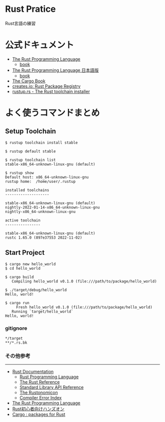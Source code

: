 Rust Pratice
================================================================================

Rust言語の練習

# 公式ドキュメント

- [The Rust Programming Language](https://doc.rust-lang.org/)
  - [book](https://doc.rust-lang.org/book/)
- [The Rust Programming Language 日本語版](https://doc.rust-jp.rs/)
  - [book](https://doc.rust-jp.rs/book-ja/)
- [The Cargo Book](https://doc.rust-lang.org/cargo/)
- [creates.io: Rust Package Registry](https://crates.io/)
- [rustup.rs - The Rust toolchain installer](https://rustup.rs/)

# よく使うコマンドまとめ

## Setup Toolchain
```
$ rustup toolchain install stable

$ rustup default stable

$ rustup toolchain list
stable-x86_64-unknown-linux-gnu (default)

$ rustup show
Default host: x86_64-unknown-linux-gnu
rustup home:  /home/user/.rustup

installed toolchains
--------------------

stable-x86_64-unknown-linux-gnu (default)
nightly-2022-01-14-x86_64-unknown-linux-gnu
nightly-x86_64-unknown-linux-gnu

active toolchain
----------------

stable-x86_64-unknown-linux-gnu (default)
rustc 1.65.0 (897e37553 2022-11-02)
```

## Start Project
```
$ cargo new hello_world
$ cd hello_world

$ cargo build
   Compiling hello_world v0.1.0 (file:///path/to/package/hello_world)

$ ./target/debug/hello_world
Hello, world!

$ cargo run
     Fresh hello_world v0.1.0 (file:///path/to/package/hello_world)
   Running `target/hello_world`
Hello, world!
```

### gitignore

```
*/target
**/*.rs.bk
```

### その他参考
--------------------------------------------------------------------------------

- [Rust Documentation](https://doc.rust-lang.org/)
    - [Rust Programming Language](https://doc.rust-lang.org/book/)
    - [The Rust Reference](https://doc.rust-lang.org/reference.html)
    - [Standard Library API Reference](https://doc.rust-lang.org/std/)
    - [The Rustonomicon](https://doc.rust-lang.org/nomicon/)
    - [Compiler Error Index](https://doc.rust-lang.org/error-index.html)
- [The Rust Programming Language](https://doc.rust-jp.rs/book/second-edition/)
- [Rust初心者向けハンズオン](https://chikoski.github.io/rust-handson/)
- [Cargo : packages for Rust](https://crates.io/)
